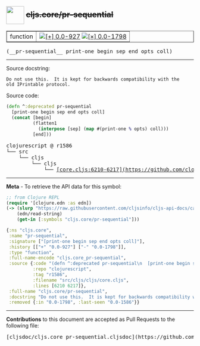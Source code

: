 ## <img width="48px" valign="middle" src="http://i.imgur.com/Hi20huC.png"> ~~cljs.core/pr-sequential~~

 <table border="1">
<tr>

<td>function</td>
<td><a href="https://github.com/cljsinfo/cljs-api-docs/tree/0.0-927"><img valign="middle" alt="[+] 0.0-927" src="https://img.shields.io/badge/+-0.0--927-lightgrey.svg"></a> <a href="https://github.com/cljsinfo/cljs-api-docs/tree/0.0-1798"><img valign="middle" alt="[×] 0.0-1798" src="https://img.shields.io/badge/×-0.0--1798-red.svg"></a> </td>
</tr>
</table>

 <samp>
(__pr-sequential__ print-one begin sep end opts coll)<br>
</samp>

---




Source docstring:

```
Do not use this.  It is kept for backwards compatibility with the
old IPrintable protocol.
```

Source code:

```clj
(defn ^:deprecated pr-sequential
  [print-one begin sep end opts coll]
  (concat [begin]
          (flatten1
            (interpose [sep] (map #(print-one % opts) coll)))
          [end]))
```

 <pre>
clojurescript @ r1586
└── src
    └── cljs
        └── cljs
            └── <ins>[core.cljs:6210-6217](https://github.com/clojure/clojurescript/blob/r1586/src/cljs/cljs/core.cljs#L6210-L6217)</ins>
</pre>


---

__Meta__ - To retrieve the API data for this symbol:

```clj
;; from Clojure REPL
(require '[clojure.edn :as edn])
(-> (slurp "https://raw.githubusercontent.com/cljsinfo/cljs-api-docs/catalog/cljs-api.edn")
    (edn/read-string)
    (get-in [:symbols "cljs.core/pr-sequential"]))
```

```clj
{:ns "cljs.core",
 :name "pr-sequential",
 :signature ["[print-one begin sep end opts coll]"],
 :history [["+" "0.0-927"] ["-" "0.0-1798"]],
 :type "function",
 :full-name-encode "cljs.core_pr-sequential",
 :source {:code "(defn ^:deprecated pr-sequential\n  [print-one begin sep end opts coll]\n  (concat [begin]\n          (flatten1\n            (interpose [sep] (map #(print-one % opts) coll)))\n          [end]))",
          :repo "clojurescript",
          :tag "r1586",
          :filename "src/cljs/cljs/core.cljs",
          :lines [6210 6217]},
 :full-name "cljs.core/pr-sequential",
 :docstring "Do not use this.  It is kept for backwards compatibility with the\nold IPrintable protocol.",
 :removed {:in "0.0-1798", :last-seen "0.0-1586"}}

```

---

__Contributions__ to this document are accepted as Pull Requests to the following file:

 <pre>
[cljsdoc/cljs.core_pr-sequential.cljsdoc](https://github.com/cljsinfo/cljs-api-docs/blob/master/cljsdoc/cljs.core_pr-sequential.cljsdoc)
</pre>

